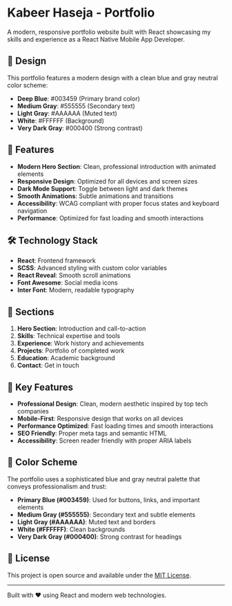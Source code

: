 # Kabeer Haseja - Portfolio

A modern, responsive portfolio website built with React showcasing my skills and experience as a React Native Mobile App Developer.

## 🎨 Design

This portfolio features a modern design with a clean blue and gray neutral color scheme:

- **Deep Blue**: #003459 (Primary brand color)
- **Medium Gray**: #555555 (Secondary text)
- **Light Gray**: #AAAAAA (Muted text)
- **White**: #FFFFFF (Background)
- **Very Dark Gray**: #000400 (Strong contrast)

## 🚀 Features

- **Modern Hero Section**: Clean, professional introduction with animated elements
- **Responsive Design**: Optimized for all devices and screen sizes
- **Dark Mode Support**: Toggle between light and dark themes
- **Smooth Animations**: Subtle animations and transitions
- **Accessibility**: WCAG compliant with proper focus states and keyboard navigation
- **Performance**: Optimized for fast loading and smooth interactions

## 🛠️ Technology Stack

- **React**: Frontend framework
- **SCSS**: Advanced styling with custom color variables
- **React Reveal**: Smooth scroll animations
- **Font Awesome**: Social media icons
- **Inter Font**: Modern, readable typography

## 📱 Sections

1. **Hero Section**: Introduction and call-to-action
2. **Skills**: Technical expertise and tools
3. **Experience**: Work history and achievements
4. **Projects**: Portfolio of completed work
5. **Education**: Academic background
6. **Contact**: Get in touch

## 🎯 Key Features

- **Professional Design**: Clean, modern aesthetic inspired by top tech companies
- **Mobile-First**: Responsive design that works on all devices
- **Performance Optimized**: Fast loading times and smooth interactions
- **SEO Friendly**: Proper meta tags and semantic HTML
- **Accessibility**: Screen reader friendly with proper ARIA labels

## 🌟 Color Scheme

The portfolio uses a sophisticated blue and gray neutral palette that conveys professionalism and trust:

- **Primary Blue (#003459)**: Used for buttons, links, and important elements
- **Medium Gray (#555555)**: Secondary text and subtle elements
- **Light Gray (#AAAAAA)**: Muted text and borders
- **White (#FFFFFF)**: Clean backgrounds
- **Very Dark Gray (#000400)**: Strong contrast for headings

## 📄 License

This project is open source and available under the [MIT License](LICENSE).

---

Built with ❤️ using React and modern web technologies.
